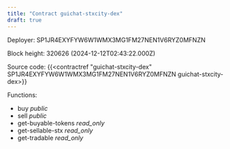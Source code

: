 ```yaml
---
title: "Contract guichat-stxcity-dex"
draft: true
---
```

Deployer: SP1JR4EXYFYW6W1WMX3MG1FM27NEN1V6RYZ0MFNZN


 



Block height: 320626 (2024-12-12T02:43:22.000Z)

Source code: {{<contractref "guichat-stxcity-dex" SP1JR4EXYFYW6W1WMX3MG1FM27NEN1V6RYZ0MFNZN guichat-stxcity-dex>}}

Functions:

* buy _public_
* sell _public_
* get-buyable-tokens _read_only_
* get-sellable-stx _read_only_
* get-tradable _read_only_
